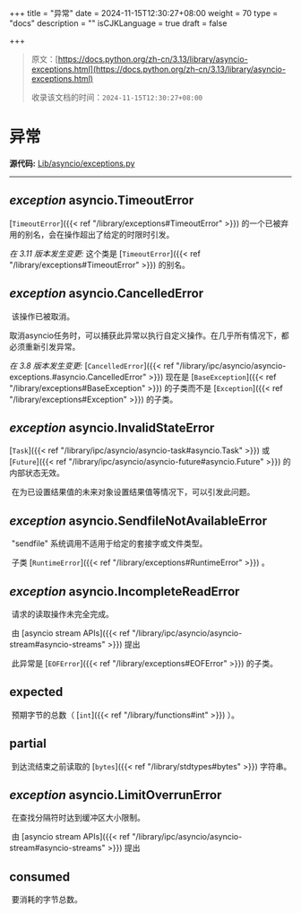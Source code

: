 +++
title = "异常"
date = 2024-11-15T12:30:27+08:00
weight = 70
type = "docs"
description = ""
isCJKLanguage = true
draft = false

+++

> 原文：[https://docs.python.org/zh-cn/3.13/library/asyncio-exceptions.html](https://docs.python.org/zh-cn/3.13/library/asyncio-exceptions.html)
>
> 收录该文档的时间：`2024-11-15T12:30:27+08:00`

# 异常

**源代码:** [Lib/asyncio/exceptions.py](https://github.com/python/cpython/tree/3.13/Lib/asyncio/exceptions.py)

------

## *exception* asyncio.**TimeoutError**

[`TimeoutError`]({{< ref "/library/exceptions#TimeoutError" >}}) 的一个已被弃用的别名，会在操作超出了给定的时限时引发。

*在 3.11 版本发生变更:* 这个类是 [`TimeoutError`]({{< ref "/library/exceptions#TimeoutError" >}}) 的别名。

## *exception* asyncio.**CancelledError**

​	该操作已被取消。

​	取消asyncio任务时，可以捕获此异常以执行自定义操作。在几乎所有情况下，都必须重新引发异常。

*在 3.8 版本发生变更:* [`CancelledError`]({{< ref "/library/ipc/asyncio/asyncio-exceptions.#asyncio.CancelledError" >}}) 现在是 [`BaseException`]({{< ref "/library/exceptions#BaseException" >}}) 的子类而不是 [`Exception`]({{< ref "/library/exceptions#Exception" >}}) 的子类。

## *exception* asyncio.**InvalidStateError**

[`Task`]({{< ref "/library/ipc/asyncio/asyncio-task#asyncio.Task" >}}) 或 [`Future`]({{< ref "/library/ipc/asyncio/asyncio-future#asyncio.Future" >}}) 的内部状态无效。

​	在为已设置结果值的未来对象设置结果值等情况下，可以引发此问题。

## *exception* asyncio.**SendfileNotAvailableError**

​	"sendfile" 系统调用不适用于给定的套接字或文件类型。

​	子类 [`RuntimeError`]({{< ref "/library/exceptions#RuntimeError" >}}) 。

## *exception* asyncio.**IncompleteReadError**

​	请求的读取操作未完全完成。

​	由 [asyncio stream APIs]({{< ref "/library/ipc/asyncio/asyncio-stream#asyncio-streams" >}}) 提出

​	此异常是 [`EOFError`]({{< ref "/library/exceptions#EOFError" >}}) 的子类。

## **expected**

​	预期字节的总数（ [`int`]({{< ref "/library/functions#int" >}}) ）。

## **partial**

​	到达流结束之前读取的 [`bytes`]({{< ref "/library/stdtypes#bytes" >}}) 字符串。

## *exception* asyncio.**LimitOverrunError**

​	在查找分隔符时达到缓冲区大小限制。

​	由 [asyncio stream APIs]({{< ref "/library/ipc/asyncio/asyncio-stream#asyncio-streams" >}}) 提出

## **consumed**

​	要消耗的字节总数。
